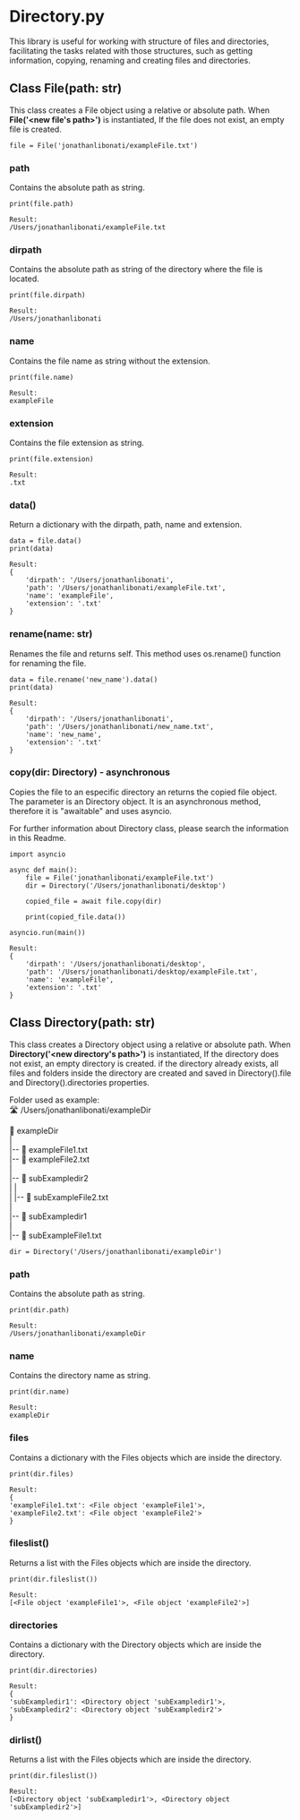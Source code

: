 # Directory.py
This library is useful for working with structure of files and directories, facilitating the tasks related with those structures, such as getting information, copying, renaming and creating files and directories.

## Class File(path: str)
This class creates a File object using a relative or absolute path.
When __File('<new file's path>')__ is instantiated, If the file does not exist, an empty file is created.  

```file = File('jonathanlibonati/exampleFile.txt')```

### path
Contains the absolute path as string.  
```
print(file.path)

Result:
/Users/jonathanlibonati/exampleFile.txt
```

### dirpath
Contains the absolute path as string of the directory where the file is located.  
```
print(file.dirpath)

Result:
/Users/jonathanlibonati
```

### name
Contains the file name as string without the extension.  
```
print(file.name)

Result:
exampleFile
```

### extension
Contains the file extension as string.  
```
print(file.extension)

Result:
.txt
```

### data()
Return a dictionary with the dirpath, path, name and extension.
```
data = file.data()
print(data)

Result:
{
    'dirpath': '/Users/jonathanlibonati',
    'path': '/Users/jonathanlibonati/exampleFile.txt',
    'name': 'exampleFile',
    'extension': '.txt'
}
```

### rename(name: str)
Renames the file and returns self. This method uses os.rename() function for renaming the file.
```
data = file.rename('new_name').data()
print(data)

Result:
{
    'dirpath': '/Users/jonathanlibonati',
    'path': '/Users/jonathanlibonati/new_name.txt',
    'name': 'new_name',
    'extension': '.txt'
}
```

### copy(dir: Directory) - asynchronous
Copies the file to an especific directory an returns the copied file object. The parameter is an Directory object.
It is an asynchronous method, therefore it is "awaitable" and uses asyncio.

For further information about Directory class, please search the information in this Readme.
```
import asyncio

async def main():
    file = File('jonathanlibonati/exampleFile.txt')
    dir = Directory('/Users/jonathanlibonati/desktop')

    copied_file = await file.copy(dir)

    print(copied_file.data())

asyncio.run(main())

Result:
{
    'dirpath': '/Users/jonathanlibonati/desktop',
    'path': '/Users/jonathanlibonati/desktop/exampleFile.txt',
    'name': 'exampleFile',
    'extension': '.txt'
}
```

## Class Directory(path: str)
This class creates a Directory object using a relative or absolute path. When __Directory('<new directory's path>')__ is instantiated, If the directory does not exist, an empty directory is created. if the directory already exists, all files and folders inside the directory are created and saved in Directory().file and Directory().directories properties.

Folder used as example:  
🛣️ /Users/jonathanlibonati/exampleDir

📁 exampleDir  
|  
|-- 📄 exampleFile1.txt  
|-- 📄 exampleFile2.txt  
|  
|-- 📁 subExampledir2  
|   |  
|   |-- 📄 subExampleFile2.txt  
|  
|-- 📁 subExampledir1  
    |  
    |-- 📄 subExampleFile1.txt  

```dir = Directory('/Users/jonathanlibonati/exampleDir')```

### path
Contains the absolute path as string.  
```
print(dir.path)

Result:
/Users/jonathanlibonati/exampleDir
```

### name
Contains the directory name as string.  
```
print(dir.name)

Result:
exampleDir
```

### files
Contains a dictionary with the Files objects which are inside the directory.
```
print(dir.files)

Result:
{
'exampleFile1.txt': <File object 'exampleFile1'>,
'exampleFile2.txt': <File object 'exampleFile2'>
}
```

### fileslist()
Returns a list with the Files objects which are inside the directory.
```
print(dir.fileslist())

Result:
[<File object 'exampleFile1'>, <File object 'exampleFile2'>]
```

### directories
Contains a dictionary with the Directory objects which are inside the directory.
```
print(dir.directories)

Result:
{
'subExampledir1': <Directory object 'subExampledir1'>,
'subExampledir2': <Directory object 'subExampledir2'>
}
```

### dirlist()
Returns a list with the Files objects which are inside the directory.
```
print(dir.fileslist())

Result:
[<Directory object 'subExampledir1'>, <Directory object 'subExampledir2'>]
```